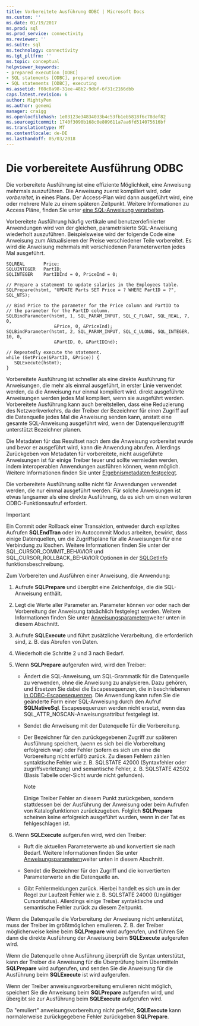 ```yaml
---
title: Vorbereitete Ausführung ODBC | Microsoft Docs
ms.custom: ''
ms.date: 01/19/2017
ms.prod: sql
ms.prod_service: connectivity
ms.reviewer: ''
ms.suite: sql
ms.technology: connectivity
ms.tgt_pltfrm: ''
ms.topic: conceptual
helpviewer_keywords:
- prepared execution [ODBC]
- SQL statements [ODBC], prepared execution
- SQL statements [ODBC], executing
ms.assetid: f08c8a98-31ee-48b2-9dbf-6f31c2166dbb
caps.latest.revision: 6
author: MightyPen
ms.author: genemi
manager: craigg
ms.openlocfilehash: 1e03123e34834033b4c53fb1eb5818f6c78def82
ms.sourcegitcommit: 1740f3090b168c0e809611a7aa6fd514075616bf
ms.translationtype: MT
ms.contentlocale: de-DE
ms.lasthandoff: 05/03/2018
---
```

# <a name="prepared-execution-odbc"></a>Die vorbereitete Ausführung ODBC
Die vorbereitete Ausführung ist eine effiziente Möglichkeit, eine Anweisung mehrmals auszuführen. Die Anweisung zuerst kompiliert wird, oder *vorbereitet,* in eines Plans. Der Access-Plan wird dann ausgeführt wird, eine oder mehrere Male zu einem späteren Zeitpunkt. Weitere Informationen zu Access Pläne, finden Sie unter [eine SQL-Anweisung verarbeiten](../../../odbc/reference/processing-a-sql-statement.md).  
  
 Vorbereitete Ausführung häufig vertikale und benutzerdefinierter Anwendungen wird von der gleichen, parametrisierte SQL-Anweisung wiederholt auszuführen. Beispielsweise wird der folgende Code eine Anweisung zum Aktualisieren der Preise verschiedener Teile vorbereitet. Es wird die Anweisung mehrmals mit verschiedenen Parameterwerten jedes Mal ausgeführt.  
  
```  
SQLREAL       Price;  
SQLUINTEGER   PartID;  
SQLINTEGER    PartIDInd = 0, PriceInd = 0;  
  
// Prepare a statement to update salaries in the Employees table.  
SQLPrepare(hstmt, "UPDATE Parts SET Price = ? WHERE PartID = ?", SQL_NTS);  
  
// Bind Price to the parameter for the Price column and PartID to  
// the parameter for the PartID column.  
SQLBindParameter(hstmt, 1, SQL_PARAM_INPUT, SQL_C_FLOAT, SQL_REAL, 7, 0,  
                  &Price, 0, &PriceInd);  
SQLBindParameter(hstmt, 2, SQL_PARAM_INPUT, SQL_C_ULONG, SQL_INTEGER, 10, 0,  
                  &PartID, 0, &PartIDInd);  
  
// Repeatedly execute the statement.  
while (GetPrice(&PartID, &Price)) {  
   SQLExecute(hstmt);  
}  
```  
  
 Vorbereitete Ausführung ist schneller als eine direkte Ausführung für Anweisungen, die mehr als einmal ausgeführt, in erster Linie verwendet werden, da die Anweisung nur einmal kompiliert wird. direkt ausgeführte Anweisungen werden jedes Mal kompiliert, wenn sie ausgeführt werden. Vorbereitete Ausführung kann auch bereitstellen, dass eine Reduzierung des Netzwerkverkehrs, da der Treiber der Bezeichner für einen Zugriff auf die Datenquelle jedes Mal die Anweisung senden kann, anstatt eine gesamte SQL-Anweisung ausgeführt wird, wenn der Datenquellenzugriff unterstützt Bezeichner planen.  
  
 Die Metadaten für das Resultset nach dem die Anweisung vorbereitet wurde und bevor er ausgeführt wird, kann die Anwendung abrufen. Allerdings Zurückgeben von Metadaten für vorbereitete, nicht ausgeführte Anweisungen ist für einige Treiber teuer und sollte vermieden werden, indem interoperablen Anwendungen ausführen können, wenn möglich. Weitere Informationen finden Sie unter [Ergebnismetadaten festgelegt](../../../odbc/reference/develop-app/result-set-metadata.md).  
  
 Die vorbereitete Ausführung sollte nicht für Anwendungen verwendet werden, die nur einmal ausgeführt werden. Für solche Anweisungen ist etwas langsamer als eine direkte Ausführung, da es sich um einen weiteren ODBC-Funktionsaufruf erfordert.  
  
> [!IMPORTANT]  
>  Ein Commit oder Rollback einer Transaktion, entweder durch explizites Aufrufen **SQLEndTran** oder im Autocommit Modus arbeiten, bewirkt, dass einige Datenquellen, um die Zugriffspläne für alle Anweisungen für eine Verbindung zu löschen. Weitere Informationen finden Sie unter der SQL_CURSOR_COMMIT_BEHAVIOR und SQL_CURSOR_ROLLBACK_BEHAVIOR Optionen in der [SQLGetInfo](../../../odbc/reference/syntax/sqlgetinfo-function.md) funktionsbeschreibung.  
  
 Zum Vorbereiten und Ausführen einer Anweisung, die Anwendung:  
  
1.  Aufrufe **SQLPrepare** und übergibt eine Zeichenfolge, die die SQL-Anweisung enthält.  
  
2.  Legt die Werte aller Parameter an. Parameter können vor oder nach der Vorbereitung der Anweisung tatsächlich festgelegt werden. Weitere Informationen finden Sie unter [Anweisungsparametern](../../../odbc/reference/develop-app/statement-parameters.md)weiter unten in diesem Abschnitt.  
  
3.  Aufrufe **SQLExecute** und führt zusätzliche Verarbeitung, die erforderlich sind, z. B. das Abrufen von Daten.  
  
4.  Wiederholt die Schritte 2 und 3 nach Bedarf.  
  
5.  Wenn **SQLPrepare** aufgerufen wird, wird den Treiber:  
  
    -   Ändert die SQL-Anweisung, um SQL-Grammatik für die Datenquelle zu verwenden, ohne die Anweisung zu analysieren. Dazu gehören, und Ersetzen Sie dabei die Escapesequenzen, die in beschriebenen [in ODBC-Escapesequenzen](../../../odbc/reference/develop-app/escape-sequences-in-odbc.md). Die Anwendung kann rufen Sie die geänderte Form einer SQL-Anweisung durch den Aufruf **SQLNativeSql**. Escapesequenzen werden nicht ersetzt, wenn das SQL_ATTR_NOSCAN-Anweisungsattribut festgelegt ist.  
  
    -   Sendet die Anweisung mit der Datenquelle für die Vorbereitung.  
  
    -   Der Bezeichner für den zurückgegebenen Zugriff zur späteren Ausführung speichert, (wenn es sich bei die Vorbereitung erfolgreich war) oder Fehler (sofern es sich um eine die Vorbereitung nicht erfüllt) zurück. Zu diesen Fehlern zählen syntaktische Fehler wie z. B. SQLSTATE 42000 (Syntaxfehler oder zugriffsverletzung) und semantische Fehler, z. B. SQLSTATE 42S02 (Basis Tabelle oder-Sicht wurde nicht gefunden).  
  
        > [!NOTE]  
        >  Einige Treiber Fehler an diesem Punkt zurückgeben, sondern stattdessen bei der Ausführung der Anweisung oder beim Aufrufen von Katalogfunktionen zurückzugeben. Folglich **SQLPrepare** scheinen keine erfolgreich ausgeführt wurden, wenn in der Tat es fehlgeschlagen ist.  
  
6.  Wenn **SQLExecute** aufgerufen wird, wird den Treiber:  
  
    -   Ruft die aktuellen Parameterwerte ab und konvertiert sie nach Bedarf. Weitere Informationen finden Sie unter [Anweisungsparametern](../../../odbc/reference/develop-app/statement-parameters.md)weiter unten in diesem Abschnitt.  
  
    -   Sendet die Bezeichner für den Zugriff und die konvertierten Parameterwerte an die Datenquelle an.  
  
    -   Gibt Fehlermeldungen zurück. Hierbei handelt es sich um in der Regel zur Laufzeit Fehler wie z. B. SQLSTATE 24000 (Ungültiger Cursorstatus). Allerdings einige Treiber syntaktische und semantische Fehler zurück zu diesem Zeitpunkt.  
  
 Wenn die Datenquelle die Vorbereitung der Anweisung nicht unterstützt, muss der Treiber im größtmöglichen emulieren. Z. B. der Treiber möglicherweise keine beim **SQLPrepare** wird aufgerufen, und führen Sie dann die direkte Ausführung der Anweisung beim **SQLExecute** aufgerufen wird.  
  
 Wenn die Datenquelle ohne Ausführung überprüft die Syntax unterstützt, kann der Treiber die Anweisung für die Überprüfung beim Übermitteln **SQLPrepare** wird aufgerufen, und senden Sie die Anweisung für die Ausführung beim **SQLExecute** ist wird aufgerufen.  
  
 Wenn der Treiber anweisungsvorbereitung emulieren nicht möglich, speichert Sie die Anweisung beim **SQLPrepare** aufgerufen wird, und übergibt sie zur Ausführung beim **SQLExecute** aufgerufen wird.  
  
 Da "emuliert" anweisungsvorbereitung nicht perfekt, **SQLExecute** kann normalerweise zurückgegebene Fehler zurückgeben **SQLPrepare**.
